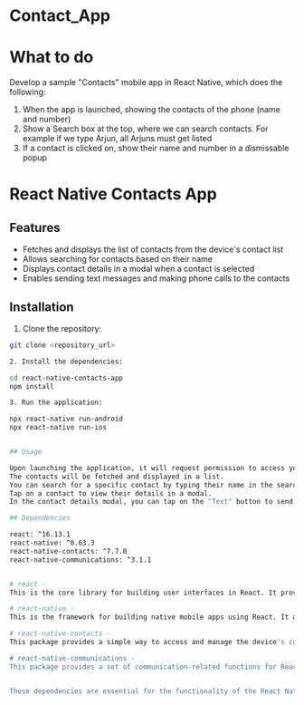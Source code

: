 # Contact_App

# What to do 

Develop a sample "Contacts" mobile app in React Native, which does the following:
1.	When the app is launched, showing the contacts of the phone (name and number)
2.	Show a Search box at the top, where we can search contacts. For example if we type Arjun, all Arjuns must get listed
3.	If a contact is clicked on, show their name and number in a dismissable popup


# React Native Contacts App

## Features

- Fetches and displays the list of contacts from the device's contact list
- Allows searching for contacts based on their name
- Displays contact details in a modal when a contact is selected
- Enables sending text messages and making phone calls to the contacts

## Installation

1. Clone the repository:

  ```bash
  git clone <repository_url>

2. Install the dependencies:
  
  cd react-native-contacts-app  
  npm install

3. Run the application:
  
  npx react-native run-android
  npx react-native run-ios


## Usage

Upon launching the application, it will request permission to access your contacts. Grant the permission to proceed.
The contacts will be fetched and displayed in a list.
You can search for a specific contact by typing their name in the search bar at the top.
Tap on a contact to view their details in a modal.
In the contact details modal, you can tap on the "Text" button to send a text message to the contact or tap on the "Call" button to make a phone call.  

## Dependencies

react: ^16.13.1
react-native: ^0.63.3
react-native-contacts: ^7.7.0
react-native-communications: ^3.1.1


# react - 
This is the core library for building user interfaces in React. It provides the necessary functionality and components for creating interactive UIs.

# react-native - 
This is the framework for building native mobile apps using React. It allows you to write JavaScript code and render it as native components on iOS and Android devices.

# react-native-contacts - 
This package provides a simple way to access and manage the device's contact list. It allows you to fetch, create, update, and delete contacts using a set of convenient methods. In the app, it is used to fetch and display the list of contacts.

# react-native-communications - 
This package provides a set of communication-related functions for React Native apps. It includes methods for sending text messages, making phone calls, sending emails, and opening URLs. In the app, it is used to send text messages and make phone calls to the selected contacts.


These dependencies are essential for the functionality of the React Native Contacts App. They handle various aspects of the app, such as UI rendering, contact list management, and communication capabilities. Make sure to install and configure these dependencies properly to ensure the app works as expected.